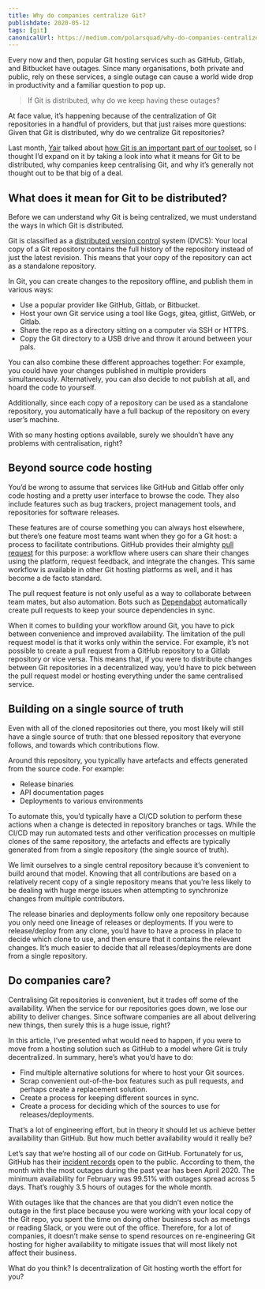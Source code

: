```yaml
---
title: Why do companies centralize Git?
publishdate: 2020-05-12
tags: [git]
canonicalUrl: https://medium.com/polarsquad/why-do-companies-centralize-git-a068e6c666a3
---
```


Every now and then, popular Git hosting services such as GitHub, Gitlab, and Bitbucket have outages.
Since many organisations, both private and public, rely on these services, a single outage can cause a world wide drop in productivity and a familiar question to pop up.

> If Git is distributed, why do we keep having these outages?

At face value, it’s happening because of the centralization of Git repositories in a handful of providers, but that just raises more questions:
Given that Git is distributed, why do we centralize Git repositories?

Last month, [Yair](https://twitter.com/EtzionyYair) talked about [how Git is an important part of our toolset](https://medium.com/polarsquad/devops-whats-it-all-about-part-2-tooling-git-the-master-of-version-control-systems-59e976c1881e), so I thought I’d expand on it by taking a look into what it means for Git to be distributed, why companies keep centralising Git, and why it’s generally not thought out to be that big of a deal.

## What does it mean for Git to be distributed?

Before we can understand why Git is being centralized, we must understand the ways in which Git is distributed.

Git is classified as a [distributed version control](https://en.wikipedia.org/wiki/Distributed_version_control) system (DVCS):
Your local copy of a Git repository contains the full history of the repository instead of just the latest revision.
This means that your copy of the repository can act as a standalone repository.

In Git, you can create changes to the repository offline, and publish them in various ways:

* Use a popular provider like GitHub, Gitlab, or Bitbucket.
* Host your own Git service using a tool like Gogs, gitea, gitlist, GitWeb, or Gitlab.
* Share the repo as a directory sitting on a computer via SSH or HTTPS.
* Copy the Git directory to a USB drive and throw it around between your pals.

You can also combine these different approaches together:
For example, you could have your changes published in multiple providers simultaneously.
Alternatively, you can also decide to not publish at all, and hoard the code to yourself.

Additionally, since each copy of a repository can be used as a standalone repository, you automatically have a full backup of the repository on every user’s machine.

With so many hosting options available, surely we shouldn’t have any problems with centralisation, right?

## Beyond source code hosting

You’d be wrong to assume that services like GitHub and Gitlab offer only code hosting and a pretty user interface to browse the code.
They also include features such as bug trackers, project management tools, and repositories for software releases.

These features are of course something you can always host elsewhere, but there’s one feature most teams want when they go for a Git host: a process to facilitate contributions.
GitHub provides their almighty [pull request](https://help.github.com/en/github/collaborating-with-issues-and-pull-requests/about-pull-requests) for this purpose: a workflow where users can share their changes using the platform, request feedback, and integrate the changes.
This same workflow is available in other Git hosting platforms as well, and it has become a de facto standard.

The pull request feature is not only useful as a way to collaborate between team mates, but also automation.
Bots such as [Dependabot](https://dependabot.com/) automatically create pull requests to keep your source dependencies in sync.

When it comes to building your workflow around Git, you have to pick between convenience and improved availability.
The limitation of the pull request model is that it works only within the service.
For example, it’s not possible to create a pull request from a GitHub repository to a Gitlab repository or vice versa.
This means that, if you were to distribute changes between Git repositories in a decentralized way, you’d have to pick between the pull request model or hosting everything under the same centralised service.

## Building on a single source of truth

Even with all of the cloned repositories out there, you most likely will still have a single source of truth:
that one blessed repository that everyone follows, and towards which contributions flow.

Around this repository, you typically have artefacts and effects generated from the source code.
For example:

* Release binaries
* API documentation pages
* Deployments to various environments

To automate this, you’d typically have a CI/CD solution to perform these actions when a change is detected in repository branches or tags.
While the CI/CD may run automated tests and other verification processes on multiple clones of the same repository, the artefacts and effects are typically generated from from a single repository (the single source of truth).

We limit ourselves to a single central repository because it’s convenient to build around that model.
Knowing that all contributions are based on a relatively recent copy of a single repository means that you’re less likely to be dealing with huge merge issues when attempting to synchronize changes from multiple contributors.

The release binaries and deployments follow only one repository because you only need one lineage of releases or deployments.
If you were to release/deploy from any clone, you’d have to have a process in place to decide which clone to use, and then ensure that it contains the relevant changes.
It’s much easier to decide that all releases/deployments are done from a single repository.

## Do companies care?

Centralising Git repositories is convenient, but it trades off some of the availability. When the service for our repositories goes down, we lose our ability to deliver changes. Since software companies are all about delivering new things, then surely this is a huge issue, right?

In this article, I’ve presented what would need to happen, if you were to move from a hosting solution such as GitHub to a model where Git is truly decentralized. In summary, here’s what you’d have to do:

* Find multiple alternative solutions for where to host your Git sources.
* Scrap convenient out-of-the-box features such as pull requests, and perhaps create a replacement solution.
* Create a process for keeping different sources in sync.
* Create a process for deciding which of the sources to use for releases/deployments.

That’s a lot of engineering effort, but in theory it should let us achieve better availability than GitHub.
But how much better availability would it really be?

Let’s say that we’re hosting all of our code on GitHub.
Fortunately for us, GitHub has their [incident records](https://www.githubstatus.com/history) open to the public.
According to them, the month with the most outages during the past year has been April 2020.
The minimum availability for February was 99.51% with outages spread across 5 days.
That’s roughly 3.5 hours of outages for the whole month.

With outages like that the chances are that you didn’t even notice the outage in the first place because you were working with your local copy of the Git repo, you spent the time on doing other business such as meetings or reading Slack, or you were out of the office.
Therefore, for a lot of companies, it doesn’t make sense to spend resources on re-engineering Git hosting for higher availability to mitigate issues that will most likely not affect their business.

What do you think?
Is decentralization of Git hosting worth the effort for you?
